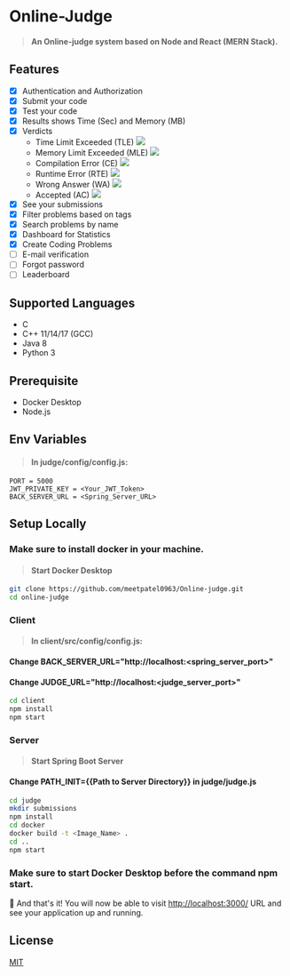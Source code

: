 # Online-Judge
> #### An Online-judge system based on Node and React (MERN Stack). 
## Features
- [x] Authentication and Authorization
- [x] Submit your code
- [x] Test your code
- [x] Results shows Time (Sec) and Memory (MB)
- [x] Verdicts
    * Time Limit Exceeded (TLE)  ![](https://www.codechef.com/misc/clock_error.png)
    * Memory Limit Exceeded (MLE)  ![](https://www.codechef.com/misc/runtime-error.png)
    * Compilation Error (CE)  ![](https://s3.amazonaws.com/codechef_shared/misc/alert-icon.gif)
    * Runtime Error (RTE)  ![](https://www.codechef.com/misc/runtime-error.png)
    * Wrong Answer (WA)  ![](https://www.codechef.com/misc/cross-icon.gif)
    * Accepted (AC)  ![](https://www.codechef.com/misc/tick-icon.gif)
- [x] See your submissions
- [x] Filter problems based on tags
- [x] Search problems by name
- [x] Dashboard for Statistics
- [x] Create Coding Problems
- [ ] E-mail verification
- [ ] Forgot password
- [ ] Leaderboard

## Supported Languages
* C
* C++ 11/14/17 (GCC)
* Java 8
* Python 3

## Prerequisite
+ Docker Desktop
+ Node.js

## Env Variables

> #### In judge/config/config.js:

```
PORT = 5000
JWT_PRIVATE_KEY = <Your_JWT_Token>
BACK_SERVER_URL = <Spring_Server_URL>
```

## Setup Locally
### Make sure to install docker in your machine.

> #### Start Docker Desktop

```bash
git clone https://github.com/meetpatel0963/Online-judge.git
cd online-judge
```
### Client
> #### In client/src/config/config.js:
#### Change BACK_SERVER_URL="http://localhost:<spring_server_port>" 
#### Change JUDGE_URL="http://localhost:<judge_server_port>"

```bash
cd client
npm install
npm start
```

### Server
> #### Start Spring Boot Server
#### Change PATH_INIT={{Path to Server Directory}} in judge/judge.js
```bash
cd judge
mkdir submissions
npm install
cd docker
docker build -t <Image_Name> .
cd ..
npm start
```
### Make sure to start Docker Desktop before the command npm start. 

🎉 And that's it! You will now be able to visit <a href="http://localhost:3000/">http://localhost:3000/</a> URL and see your application up and running.
## License

[MIT](http://opensource.org/licenses/MIT)

